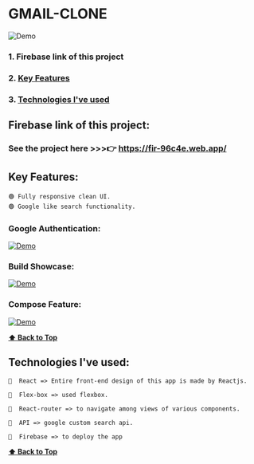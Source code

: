 # GMAIL-CLONE

![Demo](https://user-images.githubusercontent.com/46050946/122208292-bf181000-cec0-11eb-936c-91b229eba259.png)

### 1. Firebase link of this project
### 2. [Key Features](#key-features) 
### 3. [Technologies I've used](#technologies-ive-used)
 

## Firebase link of this project:  
   ### See the project here >>>👉   https://fir-96c4e.web.app/

## Key Features:

    🟢 Fully responsive clean UI.
    🟢 Google like search functionality.
  
  ### Google Authentication:
  
  [![Demo](https://user-images.githubusercontent.com/46050946/122208292-bf181000-cec0-11eb-936c-91b229eba259.png)](https://user-images.githubusercontent.com/46050946/122208750-554c3600-cec1-11eb-9d76-5368f2fed830.mp4)
  
  ### Build Showcase:
  
  [![Demo](https://user-images.githubusercontent.com/46050946/122208292-bf181000-cec0-11eb-936c-91b229eba259.png)](https://user-images.githubusercontent.com/46050946/122209536-41550400-cec2-11eb-87e5-0c1259273cfc.mp4)
  
  ### Compose Feature:
  
  [![Demo](https://user-images.githubusercontent.com/46050946/122208292-bf181000-cec0-11eb-936c-91b229eba259.png)](https://user-images.githubusercontent.com/46050946/122210052-d3f5a300-cec2-11eb-9a9e-7ba18f85fd16.mp4)  
  
  **[⬆ Back to Top](#gmail-clone)**

## Technologies I've used:

    🔷  React => Entire front-end design of this app is made by Reactjs.

    🔷  Flex-box => used flexbox.

    🔷  React-router => to navigate among views of various components.

    🔷  API => google custom search api.

    🔷  Firebase => to deploy the app
    
    
  **[⬆ Back to Top](#gmail-clone)**

